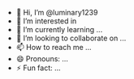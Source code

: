 - 👋 Hi, I’m @luminary1239
- 👀 I’m interested in 
- 🌱 I’m currently learning ...
- 💞️ I’m looking to collaborate on ...
- 📫 How to reach me ...
- 😄 Pronouns: ...
- ⚡ Fun fact: ...

<!---
luminary1239/luminary1239 is a ✨ special ✨ repository because its `README.md` (this file) appears on your GitHub profile.
You can click the Preview link to take a look at your changes.
--->
